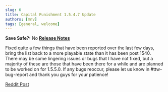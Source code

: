 ```yaml
---
slug: 6
title: Capital Punishment 1.5.4.7 Update
authors: [mnv]
tags: [general, welcome]
---
```


**Save Safe?:** No
**[Release Notes](https://www.modlists.net/docs/2capitalpunishment/Release-Notes#release-1547---12082023)**

Fixed quite a few things that have been reported over the last few days, bring the list back to a more playable state than it has been post 1540. There may be some lingering issues or bugs that I have not fixed, but a majority of these are those that have been there for a while and are planned to be worked on for 1.5.5.0. If any bugs reoccur, please let us know in #ttw-bug-report and thank you guys for your patience!

[Reddit Post](https://www.reddit.com/r/boneyardcreations/comments/18do7i0/capital_punishment_1547_update/)
